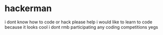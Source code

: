 # hackerman
i dont know how to code or hack please help
i would like to learn to code because it looks cool
i dont rmb participating any coding competitions
yegs
